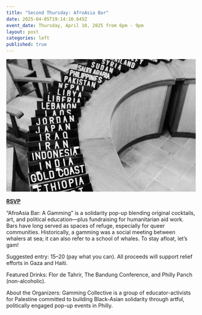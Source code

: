 ```yaml
---
title: "Second Thursday: AfroAsia Bar"
date: 2025-04-05T19:14:10.645Z
event_date: Thursday, April 10, 2025 from 6pm - 9pm
layout: post
categories: left
published: true
---
```

![AfroAsia Bar: A Gamming](/assets/img/bandung-thumb.jpeg)

**[RSVP](https://www.eventbrite.com/e/second-thursday-afroasia-bar-tickets-1299975424489?aff=oddtdtcreator)**

“AfroAsia Bar: A Gamming” is a solidarity pop-up blending original cocktails, art, and political education—plus fundraising for humanitarian aid work. Bars have long served as spaces of refuge, especially for queer communities. Historically, a gamming was a social meeting between whalers at sea; it can also refer to a school of whales. To stay afloat, let’s gam!

Suggested entry: $15–$20 (pay what you can). All proceeds will support relief efforts in Gaza and Haiti.

Featured Drinks: Flor de Tahrir, The Bandung Conference, and Philly Panch (non-alcoholic).

About the Organizers: Gamming Collective is a group of educator-activists for Palestine committed to building Black-Asian solidarity through artful, politically engaged pop-up events in Philly.